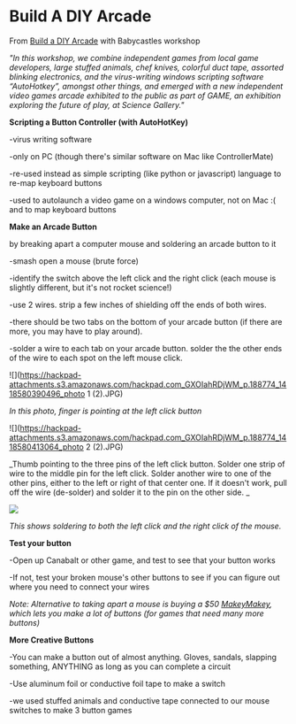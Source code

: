 # Build A DIY Arcade

From [Build a DIY Arcade](http://babycastles.com/website/science-gallery-how-to-babycastles/) with Babycastles workshop

_"In this workshop, we combine independent games from local game developers, large stuffed animals, chef knives, colorful duct tape, assorted blinking electronics, and the virus-writing windows scripting software “AutoHotkey”, amongst other things, and emerged with a new independent video games arcade exhibited to the public as part of GAME, an exhibition exploring the future of play, at Science Gallery."_

**Scripting a Button Controller (with AutoHotKey)**

-virus writing software

-only on PC (though there's similar software on Mac like ControllerMate)

-re-used instead as simple scripting (like python or javascript) language to re-map keyboard buttons 

-used to autolaunch a video game on a windows computer, not on Mac :( and to map keyboard buttons

**Make an Arcade Button**

by breaking apart a computer mouse and soldering an arcade button to it

-smash open a mouse (brute force)

-identify the switch above the left click and the right click (each mouse is slightly different, but it's not rocket science!)

-use 2 wires. strip a few inches of shielding off the ends of both wires.

-there should be two tabs on the bottom of your arcade button (if there are more, you may have to play around).

-solder a wire to each tab on your arcade button. solder the the other ends of the wire to each spot on the left mouse click.

![](https://hackpad-attachments.s3.amazonaws.com/hackpad.com_GXOIahRDjWM_p.188774_1418580390496_photo 1 (2).JPG)

_In this photo, finger is pointing at the left click button_

![](https://hackpad-attachments.s3.amazonaws.com/hackpad.com_GXOIahRDjWM_p.188774_1418580413064_photo 2 (2).JPG)

_Thumb pointing to the three pins of the left click button. Solder one strip of wire to the middle pin for the left click. Solder another wire to one of the other pins, either to the left or right of that center one. If it doesn't work, pull off the wire (de-solder) and solder it to the pin on the other side. _

![](http://i48.tinypic.com/a0ds7s.jpg)

_This shows soldering to both the left click and the right click of the mouse._

**Test your button**

-Open up Canabalt or other game, and test to see that your button works

-If not, test your broken mouse's other buttons to see if you can figure out where you need to connect your wires

_Note: Alternative to taking apart a mouse is buying a $50 [MakeyMakey](http://makeymakey.com/), which lets you make a lot of buttons (for games that need many more buttons)_

**More Creative Buttons**

-You can make a button out of almost anything. Gloves, sandals, slapping something, ANYTHING as long as you can complete a circuit

-Use aluminum foil or conductive foil tape to make a switch

-we used stuffed animals and conductive tape connected to our mouse switches to make 3 button games